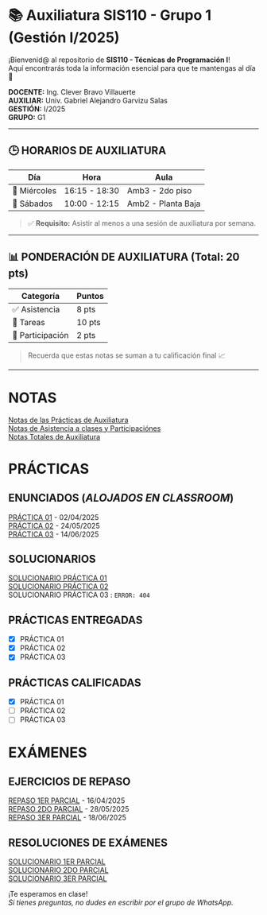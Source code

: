 # 📚 Auxiliatura SIS110 - Grupo 1 (Gestión I/2025)

¡Bienvenid@ al repositorio de **SIS110 - Técnicas de Programación I**!  
Aquí encontrarás toda la información esencial para que te mantengas al día 📌

**DOCENTE:** Ing. Clever Bravo Villauerte  
**AUXILIAR:** Univ. Gabriel Alejandro Garvizu Salas  
**GESTIÓN:** I/2025  
**GRUPO:** G1  

---

## 🕒 HORARIOS DE AUXILIATURA

| Día       | Hora             | Aula               |
|-----------|------------------|--------------------|
| 🧠 Miércoles | 16:15 - 18:30     | Amb3 - 2do piso     |
| 🧠 Sábados   | 10:00 - 12:15     | Amb2 - Planta Baja  |

> ✅ **Requisito:** Asistir al menos a una sesión de auxiliatura por semana.

---

## 📊 PONDERACIÓN DE AUXILIATURA (Total: 20 pts)

| Categoría      | Puntos |
|----------------|--------|
| ✅ Asistencia   | 8 pts  |
| 📝 Tareas       | 10 pts |
| 💬 Participación | 2 pts  |

> Recuerda que estas notas se suman a tu calificación final 📈

---

# NOTAS
[Notas de las Prácticas de Auxiliatura](/0_EXTRAS/Notas/Practicas/README.md)  
[Notas de Asistencia a clases y Participaciónes](/0_EXTRAS/Notas/Asistencias_Participacion/README.md)  
[Notas Totales de Auxiliatura](/0_EXTRAS/Notas/Total/README.md)  


# PRÁCTICAS
## ENUNCIADOS (_ALOJADOS EN CLASSROOM_) 
[PRÁCTICA 01](https://classroom.google.com/u/0/c/NzYyNTAyMjY5NDM1/m/NzUzMDgzODIyODg1/details) - 02/04/2025  
[PRÁCTICA 02](https://classroom.google.com/u/0/c/NzYyNTAyMjY5NDM1/a/Nzc4NzgzOTIzODg0/details) - 24/05/2025  
[PRÁCTICA 03](https://classroom.google.com/u/0/c/NzYyNTAyMjY5NDM1/m/Njk5OTQ5MTc5OTM4/details) - 14/06/2025

## SOLUCIONARIOS
[SOLUCIONARIO PRÁCTICA 01](/0_EXTRAS/Solucionarios/P_1/README.md)  
[SOLUCIONARIO PRÁCTICA 02](/0_EXTRAS/Solucionarios/P_2/)  
SOLUCIONARIO PRÁCTICA 03 : `ERROR: 404`

## PRÁCTICAS ENTREGADAS
- [x] PRÁCTICA 01
- [x] PRÁCTICA 02
- [x] PRÁCTICA 03

## PRÁCTICAS CALIFICADAS
- [x] PRÁCTICA 01
- [ ] PRÁCTICA 02
- [ ] PRÁCTICA 03

# EXÁMENES
## EJERCICIOS DE REPASO
[REPASO 1ER PARCIAL](https://classroom.google.com/u/0/c/NzYyNTAyMjY5NDM1/m/Njk5MDE5NjQzOTUw/details) - 16/04/2025  
[REPASO 2DO PARCIAL](https://classroom.google.com/u/0/c/NzYyNTAyMjY5NDM1/m/Njk5Nzg4NzAxMjA5/details) - 28/05/2025  
[REPASO 3ER PARCIAL](/Repaso%20Parciales/Repaso%203er%20Parcial) - 18/06/2025  

## RESOLUCIONES DE EXÁMENES
[SOLUCIONARIO 1ER PARCIAL](/Resolucion%20de%20Examenes/1er%20Parcial/)  
[SOLUCIONARIO 2DO PARCIAL](/Resolucion%20de%20Examenes/2do%20Parcial/)  
[SOLUCIONARIO 3ER PARCIAL](/Resolucion%20de%20Examenes/3er%20Parcial/)  

¡Te esperamos en clase!  
_Si tienes preguntas, no dudes en escribir por el grupo de WhatsApp._
